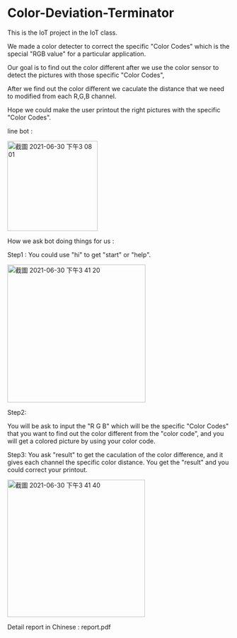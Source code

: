 
# Color-Deviation-Terminator
This is the IoT project in the IoT class.

We made a color detecter to correct the specific "Color Codes" which is the special "RGB value" for a particular application.

Our goal is to find out the color different after we use the color sensor to detect the pictures with those specific "Color Codes",

After we find out the color different we caculate the distance that we need to modified from each R,G,B channel.

Hope we could make the user printout  the right pictures with the specific "Color Codes".


line bot :


<img width="204" alt="截圖 2021-06-30 下午3 08 01" src="https://user-images.githubusercontent.com/50870684/123917097-fef8f000-d9b4-11eb-85ed-454adc960e8f.png">

How we ask bot doing things for us :

Step1 : 
You could use "hi" to get "start" or "help".

<img width="312" alt="截圖 2021-06-30 下午3 41 20" src="https://user-images.githubusercontent.com/50870684/123921580-bd1e7880-d9b9-11eb-8780-807c577a4d31.png">

Step2: 

You will be ask to input the "R G B" which will be the specific "Color Codes" that you want to find out the color different from the "color code", and you will get a colored picture by using your color code.

Step3:
You ask "result" to get the caculation of the color difference, and it gives each channel the specific color distance.
You get the "result" and you could correct your printout.

<img width="311" alt="截圖 2021-06-30 下午3 41 40" src="https://user-images.githubusercontent.com/50870684/123921610-c3acf000-d9b9-11eb-8ce2-8450ce7f817d.png">



Detail report in Chinese : report.pdf
